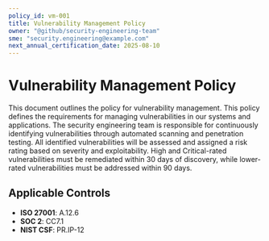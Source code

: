 ```yaml
---
policy_id: vm-001
title: Vulnerability Management Policy
owner: "@github/security-engineering-team"
sme: "security.engineering@example.com"
next_annual_certification_date: 2025-08-10
---
```


# Vulnerability Management Policy

This document outlines the policy for vulnerability management. This policy defines the requirements for managing vulnerabilities in our systems and applications. The security engineering team is responsible for continuously identifying vulnerabilities through automated scanning and penetration testing. All identified vulnerabilities will be assessed and assigned a risk rating based on severity and exploitability. High and Critical-rated vulnerabilities must be remediated within 30 days of discovery, while lower-rated vulnerabilities must be addressed within 90 days.

## Applicable Controls

* **ISO 27001**: A.12.6
* **SOC 2**: CC7.1
* **NIST CSF**: PR.IP-12
